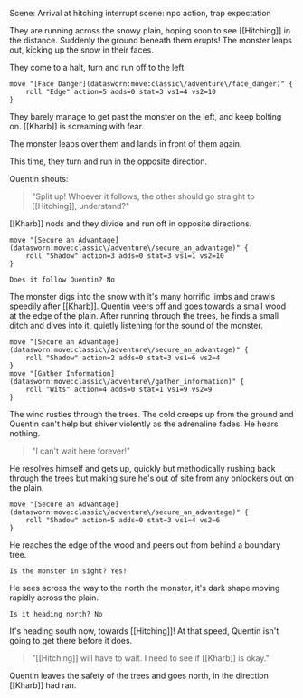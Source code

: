 Scene: Arrival at hitching
interrupt scene: npc action, trap expectation

They are running across the snowy plain, hoping soon to see [[Hitching]] in the distance.
Suddenly the ground beneath them erupts! The monster leaps out, kicking up the snow in their faces.

They come to a halt, turn and run off to the left.

```iron-vault-mechanics
move "[Face Danger](datasworn:move:classic\/adventure\/face_danger)" {
    roll "Edge" action=5 adds=0 stat=3 vs1=4 vs2=10
}
```

They barely manage to get past the monster on the left, and keep bolting on. [[Kharb]] is screaming with fear.

The monster leaps over them and lands in front of them again.

This time, they turn and run in the opposite direction.

Quentin shouts:
> "Split up! Whoever it follows, the other should go straight to [[Hitching]], understand?"

[[Kharb]] nods and they divide and run off in opposite directions.

```iron-vault-mechanics
move "[Secure an Advantage](datasworn:move:classic\/adventure\/secure_an_advantage)" {
    roll "Shadow" action=3 adds=0 stat=3 vs1=1 vs2=10
}
```

`Does it follow Quentin? No`

The monster digs into the snow with it's many horrific limbs and crawls speedily after [[Kharb]].
Quentin veers off and goes towards a small wood at the edge of the plain. After running through the trees, he finds a small ditch and dives into it, quietly listening for the sound of the monster.

```iron-vault-mechanics
move "[Secure an Advantage](datasworn:move:classic\/adventure\/secure_an_advantage)" {
    roll "Shadow" action=2 adds=0 stat=3 vs1=6 vs2=4
}
move "[Gather Information](datasworn:move:classic\/adventure\/gather_information)" {
    roll "Wits" action=4 adds=0 stat=1 vs1=9 vs2=9
}

```

The wind rustles through the trees. The cold creeps up from the ground and Quentin can't help but shiver violently as the adrenaline fades. He hears nothing.

> "I can't wait here forever!"

He resolves himself and gets up, quickly but methodically rushing back through the trees but making sure he's out of site from any onlookers out on the plain.

```iron-vault-mechanics
move "[Secure an Advantage](datasworn:move:classic\/adventure\/secure_an_advantage)" {
    roll "Shadow" action=5 adds=0 stat=3 vs1=4 vs2=6
}
```

He reaches the edge of the wood and peers out from behind a boundary tree.

`Is the monster in sight? Yes!`

He sees across the way to the north the monster, it's dark shape moving rapidly across the plain.

`Is it heading north? No`

It's heading south now, towards [[Hitching]]! At that speed, Quentin isn't going to get there before it does.

> "[[Hitching]] will have to wait. I need to see if [[Kharb]] is okay."

Quentin leaves the safety of the trees and goes north, in the direction [[Kharb]] had ran.